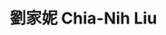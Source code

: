 ---
chinese_name: 劉家妮
english_name: Chia-Nih Liu
title: 劉家妮 Chia-Nih Liu
id: liuchianih
collection: members
position: Part-time Research Assistant
type: part-time research assistant
department: 經濟學系學士班二年級
# image_path: https://source.unsplash.com/collection/139386/600x600?a=.png
photo: pt_ra/bio-photo.jpg
# blurb: 123
---